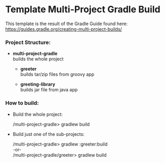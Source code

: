 # Template Multi-Project Gradle Build
This template is the result of the Gradle Guide found here:
  https://guides.gradle.org/creating-multi-project-builds/

### Project Structure:
- **multi-project-gradle**  
   builds the whole project   

   - **greeter**  
      builds tar/zip files from groovy app  

   - **greeting-library**  
      builds jar file from java app  

### How to build:
- Build the whole project:  

   /multi-project-gradle> gradlew build          

- Build just one of the sub-projects:  

   /multi-project-gradle> gradlew :greeter:build  
   -or-  
   /multi-project-gradle/greeter> gradlew build  
